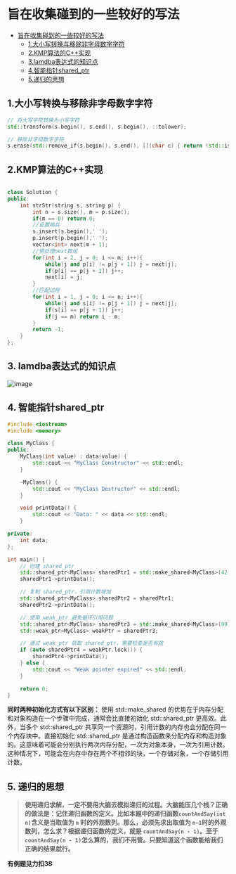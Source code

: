# 旨在收集碰到的一些较好的写法
- [旨在收集碰到的一些较好的写法](#旨在收集碰到的一些较好的写法)
  - [1.大小写转换与移除非字母数字字符](#1大小写转换与移除非字母数字字符)
  - [2.KMP算法的C++实现](#2kmp算法的c实现)
  - [3.lamdba表达式的知识点](#3-lamdba表达式的知识点)
  - [4.智能指针shared\_ptr](#4-智能指针shared_ptr)
  - [5.递归的思想](#5-递归的思想)
## 1.大小写转换与移除非字母数字字符

   ```c++
   // 将大写字符转换为小写字符
   std::transform(s.begin(), s.end(), s.begin(), ::tolower);
   
   // 移除非字母数字字符
   s.erase(std::remove_if(s.begin(), s.end(), [](char c) { return !std::isalnum(c); }), s.end());
```

## 2.KMP算法的C++实现

   ```C++
   
   class Solution {
   public:
       int strStr(string s, string p) {
           int n = s.size(), m = p.size();
           if(m == 0) return 0;
           //设置哨兵
           s.insert(s.begin(),' ');
           p.insert(p.begin(),' ');
           vector<int> next(m + 1);
           //预处理next数组
           for(int i = 2, j = 0; i <= m; i++){
               while(j and p[i] != p[j + 1]) j = next[j];
               if(p[i] == p[j + 1]) j++;
               next[i] = j;
           }
           //匹配过程
           for(int i = 1, j = 0; i <= n; i++){
               while(j and s[i] != p[j + 1]) j = next[j];
               if(s[i] == p[j + 1]) j++;
               if(j == m) return i - m;
           }
           return -1;
       }
   };
```
## 3. lamdba表达式的知识点
   ![image](https://github.com/mianfeng/allnote/assets/64387330/edd382b9-3c55-46da-b7d0-9deb745604e1)

## 4. 智能指针shared_ptr
   ```C++
   #include <iostream>
   #include <memory>
   
   class MyClass {
   public:
       MyClass(int value) : data(value) {
           std::cout << "MyClass Constructor" << std::endl;
       }
   
       ~MyClass() {
           std::cout << "MyClass Destructor" << std::endl;
       }
   
       void printData() {
           std::cout << "Data: " << data << std::endl;
       }
   
   private:
       int data;
   };
   
   int main() {
       // 创建 shared_ptr
       std::shared_ptr<MyClass> sharedPtr1 = std::make_shared<MyClass>(42);
       sharedPtr1->printData();
   
       // 复制 shared_ptr，引用计数增加
       std::shared_ptr<MyClass> sharedPtr2 = sharedPtr1;
       sharedPtr2->printData();
   
       // 使用 weak_ptr 避免循环引用问题
       std::shared_ptr<MyClass> sharedPtr3 = std::make_shared<MyClass>(99);
       std::weak_ptr<MyClass> weakPtr = sharedPtr3;
   
       // 通过 weak_ptr 获取 shared_ptr，需要检查是否有效
       if (auto sharedPtr4 = weakPtr.lock()) {
           sharedPtr4->printData();
       } else {
           std::cout << "Weak pointer expired" << std::endl;
       }
   
       return 0;
   }
   ```
   **同时两种初始化方式有以下区别：**
   使用 std::make_shared 的优势在于内存分配和对象构造在一个步骤中完成，通常会比直接初始化 std::shared_ptr 更高效。此外，当多个 std::shared_ptr 共享同一个资源时，引用计数的内存也会分配在同一个内存块中。直接初始化 std::shared_ptr 是通过构造函数来分配内存和构造对象的。这意味着可能会分别执行两次内存分配，一次为对象本身，一次为引用计数。这种情况下，可能会在内存中存在两个不相邻的块，一个存储对象，一个存储引用计数。

## 5. 递归的思想
   >**使用递归求解，一定不要用大脑去模拟递归的过程。大脑能压几个栈？正确的做法是：记住递归函数的定义。比如本题中的递归函数`countAndSay(int n)`含义是当取值为 `n` 时的外观数列。那么，必须先求出取值为 ```n−1```时的外观数列，怎么求？根据递归函数的定义，就是 ```countAndSay(n - 1)```。至于```countAndSay(n - 1)```怎么算的，我们不用管。只要知道这个函数能给我们正确的结果就行。**

   **有例题见力扣38**

